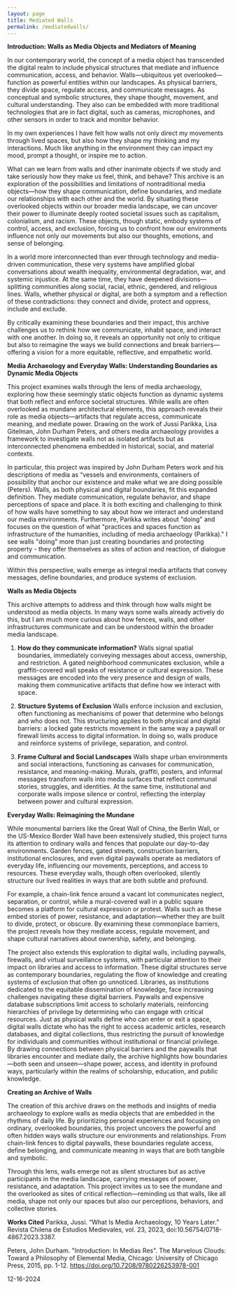 ```yaml
---
layout: page
title: Mediated Walls
permalink: /mediatedwalls/
---
```


**Introduction: Walls as Media Objects and Mediators of Meaning**

In our contemporary world, the concept of a media object has transcended the digital realm to include physical structures that mediate and influence communication, access, and behavior. Walls—ubiquitous yet overlooked—function as powerful entities within our landscapes. As physical barriers, they divide space, regulate access, and communicate messages. As conceptual and symbolic structures, they shape thought, movement, and cultural understanding. They also can be embedded with more traditional technologies that are in fact digital, such as cameras, microphones, and other sensors in order to track and monitor behavior. 

In my own experiences I have felt how walls not only direct my movements through lived spaces, but also how they shape my thinking and my interactions. Much like anything in the environment they can impact my mood, prompt a thought, or inspire me to action.  

What can we learn from walls and other inanimate objects if we study and take seriously how they make us feel, think, and behave? This archive is an exploration of the possibilities and limitations of nontraditional media objects—how they shape communication, define boundaries, and mediate our relationships with each other and the world. By situating these overlooked objects within our broader media landscape, we can uncover their power to illuminate deeply rooted societal issues such as capitalism, colonialism, and racism. These objects, though static, embody systems of control, access, and exclusion, forcing us to confront how our environments influence not only our movements but also our thoughts, emotions, and sense of belonging.

In a world more interconnected than ever through technology and media-driven communication, these very systems have amplified global conversations about wealth inequality, environmental degradation, war, and systemic injustice. At the same time, they have deepened divisions—splitting communities along social, racial, ethnic, gendered, and religious lines. Walls, whether physical or digital, are both a symptom and a reflection of these contradictions: they connect and divide, protect and oppress, include and exclude.

By critically examining these boundaries and their impact, this archive challenges us to rethink how we communicate, inhabit space, and interact with one another. In doing so, it reveals an opportunity not only to critique but also to reimagine the ways we build connections and break barriers—offering a vision for a more equitable, reflective, and empathetic world. 


**Media Archaeology and Everyday Walls: Understanding Boundaries as Dynamic Media Objects**

This project examines walls through the lens of media archaeology, exploring how these seemingly static objects function as dynamic systems that both reflect and enforce societal structures. While walls are often overlooked as mundane architectural elements, this approach reveals their role as media objects—artifacts that regulate access, communicate meaning, and mediate power. Drawing on the work of Jussi Parikka, Lisa Gitelman, John Durham Peters, and others media archaeology provides a framework to investigate walls not as isolated artifacts but as interconnected phenomena embedded in historical, social, and material contexts.

In particular, this project was inspired by John Durham Peters work and his descriptions of media as “vessels and environments, containers of possibility that anchor our existence and make what we are doing possible (Peters). Walls, as both physical and digital boundaries, fit this expanded definition. They mediate communication, regulate behavior, and shape perceptions of space and place. It is both exciting and challenging to think of how walls have something to say about how we interact and understand our media environments. Furthermore, Parikka writes about "doing" and focuses on the question of what "practices and spaces function as infrastructure of the humanities, including of media archaeology (Parikka)." I see walls "doing" more than just creating boundaries and protecting property - they offer themselves as sites of action and reaction, of dialogue and communication.  

Within this perspective, walls emerge as integral media artifacts that convey messages, define boundaries, and produce systems of exclusion.

**Walls as Media Objects**

This archive attempts to address and think through how walls might be understood as media objects. In many ways some walls already actively do this, but I am much more curious about how fences, walls, and other infrastructures communicate and can be understood within the broader media landscape.
	
1.  **How do they communicate information?** Walls signal spatial boundaries, immediately conveying messages about access, ownership, and restriction. A gated neighborhood communicates exclusion, while a graffiti-covered wall speaks of resistance or cultural expression. These messages are encoded into the very presence and design of walls, making them communicative artifacts that define how we interact with space.

2.  **Structure Systems of Exclusion**  Walls enforce inclusion and exclusion, often functioning as mechanisms of power that determine who belongs and who does not. This structuring applies to both physical and digital barriers: a locked gate restricts movement in the same way a paywall or firewall limits access to digital information. In doing so, walls produce and reinforce systems of privilege, separation, and control.

3.	**Frame Cultural and Social Landscapes** Walls shape urban environments and social interactions, functioning as canvases for communication, resistance, and meaning-making. Murals, graffiti, posters, and informal messages transform walls into media surfaces that reflect communal stories, struggles, and identities. At the same time, institutional and corporate walls impose silence or control, reflecting the interplay between power and cultural expression.

**Everyday Walls: Reimagining the Mundane**

While monumental barriers like the Great Wall of China, the Berlin Wall, or the US-Mexico Border Wall have been extensively studied, this project turns its attention to ordinary walls and fences that populate our day-to-day environments. Garden fences, gated streets, construction barriers, institutional enclosures, and even digital paywalls operate as mediators of everyday life, influencing our movements, perceptions, and access to resources. These everyday walls, though often overlooked, silently structure our lived realities in ways that are both subtle and profound.

For example, a chain-link fence around a vacant lot communicates neglect, separation, or control, while a mural-covered wall in a public square becomes a platform for cultural expression or protest. Walls such as these embed stories of power, resistance, and adaptation—whether they are built to divide, protect, or obscure. By examining these commonplace barriers, the project reveals how they mediate access, regulate movement, and shape cultural narratives about ownership, safety, and belonging.

The project also extends this exploration to digital walls, including paywalls, firewalls, and virtual surveillance systems, with particular attention to their impact on libraries and access to information. These digital structures serve as contemporary boundaries, regulating the flow of knowledge and creating systems of exclusion that often go unnoticed. Libraries, as institutions dedicated to the equitable dissemination of knowledge, face increasing challenges navigating these digital barriers. Paywalls and expensive database subscriptions limit access to scholarly materials, reinforcing hierarchies of privilege by determining who can engage with critical resources. Just as physical walls define who can enter or exit a space, digital walls dictate who has the right to access academic articles, research databases, and digital collections, thus restricting the pursuit of knowledge for individuals and communities without institutional or financial privilege. By drawing connections between physical barriers and the paywalls that libraries encounter and mediate daily, the archive highlights how boundaries—both seen and unseen—shape power, access, and identity in profound ways, particularly within the realms of scholarship, education, and public knowledge.

**Creating an Archive of Walls**

The creation of this archive draws on the methods and insights of media archaeology to explore walls as media objects that are embedded in the rhythms of daily life. By prioritizing personal experiences and focusing on ordinary, overlooked boundaries, this project uncovers the powerful and often hidden ways walls structure our environments and relationships. From chain-link fences to digital paywalls, these boundaries regulate access, define belonging, and communicate meaning in ways that are both tangible and symbolic.

Through this lens, walls emerge not as silent structures but as active participants in the media landscape, carrying messages of power, resistance, and adaptation. This project invites us to see the mundane and the overlooked as sites of critical reflection—reminding us that walls, like all media, shape not only our spaces but also our perceptions, behaviors, and collective stories.


**Works Cited**
Parikka, Jussi. “What Is Media Archaeology, 10 Years Later.” Revista Chilena de Estudios Medievales, vol. 23, 2023, doi:10.56754/0718-4867.2023.3387.

Peters, John Durham. "Introduction: In Medias Res". The Marvelous Clouds: Toward a Philosophy of Elemental Media, Chicago: University of Chicago Press, 2015, pp. 1-12. https://doi.org/10.7208/9780226253978-001


12-16-2024
